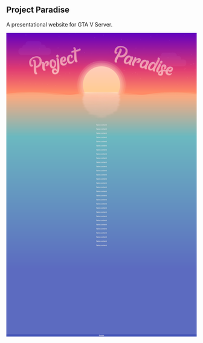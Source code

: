 <h2>Project Paradise</h2>

<p>A presentational website for GTA V Server.</p>

<img src="./preview.png" alt="preview" />